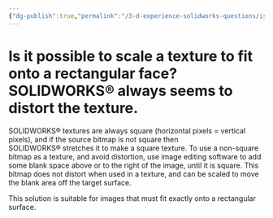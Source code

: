 ```yaml
---
{"dg-publish":true,"permalink":"/3-d-experience-solidworks-questions/is-it-possible-to-scale-a-texture-to-fit-onto-a-rectangular-face-solidworks-always-seems-to-distort-the-texture/","tags":["Service_Request"]}
---
```


# Is it possible to scale a texture to fit onto a rectangular face? SOLIDWORKS® always seems to distort the texture.

SOLIDWORKS® textures are always square (horizontal pixels = vertical pixels), and if the source bitmap is not square then SOLIDWORKS® stretches it to make a square texture. To use a non-square bitmap as a texture, and avoid distortion, use image editing software to add some blank space above or to the right of the image, until it is square. This bitmap does not distort when used in a texture, and can be scaled to move the blank area off the target surface.

This solution is suitable for images that must fit exactly onto a rectangular surface.